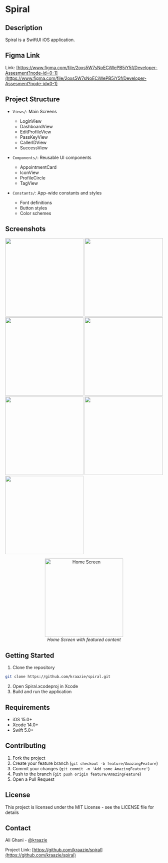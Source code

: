 # Spiral

## Description
Spiral is a SwiftUI iOS application.

## Figma Link
Link: [https://www.figma.com/file/2oxs5W7sNoECiWePB5iY5f/Developer-Assesment?node-id=0-1](https://www.figma.com/file/2oxs5W7sNoECiWePB5iY5f/Developer-Assesment?node-id=0-1)

## Project Structure

- `Views/`: Main Screens
  - LoginView
  - DashboardView
  - EditProfileView
  - PassKeyView
  - CallerIDView
  - SuccessView

- `Components/`: Reusable UI components
  - AppointmentCard
  - IconView
  - ProfileCircle
  - TagView

- `Constants/`: App-wide constants and styles
  - Font definitions
  - Button styles
  - Color schemes

## Screenshots

<p float="left">
  <img src="assets/1-login.png" width="250" />
  <img src="assets/2-passkey.png" width="250" /> 
  <img src="assets/3-success.png" width="250" />
  <img src="assets/4-dashboard.png" width="250" />
  <img src="assets/5-pin.png" width="250" />
  <img src="assets/6-callerid.png" width="250" />
  <img src="assets/7-editprofile.png" width="250" />
</p>

<!-- With image captions -->
<p align="center">
  <img src="assets/1-login.png" width="250" alt="Home Screen">
  <br>
  <em>Home Screen with featured content</em>
</p>

## Getting Started

1. Clone the repository
```bash
git clone https://github.com/kraazie/spiral.git
```
2. Open Spiral.xcodeproj in Xcode
3. Build and run the application

## Requirements
- iOS 15.0+
- Xcode 14.0+
- Swift 5.0+

## Contributing
1. Fork the project
2. Create your feature branch (`git checkout -b feature/AmazingFeature`)
3. Commit your changes (`git commit -m 'Add some AmazingFeature'`)
4. Push to the branch (`git push origin feature/AmazingFeature`)
5. Open a Pull Request

## License
This project is licensed under the MIT License - see the LICENSE file for details

## Contact
Ali Ghani - [@kraazie](https://github.com/kraazie)

Project Link: [https://github.com/kraazie/spiral](https://github.com/kraazie/spiral)
